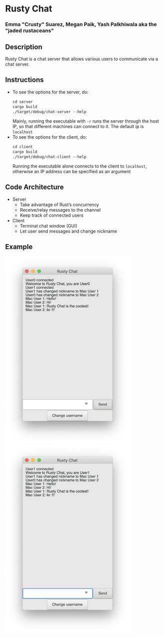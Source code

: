 # Rusty Chat

### Emma "Crusty" Suarez, Megan Paik, Yash Palkhiwala aka the "jaded rustaceans"

## Description
Rusty Chat is  a chat server that allows various users to communicate via a chat server.

## Instructions
- To see the options for the server, do:
  ```
  cd server
  cargo build
  ./target/debug/chat-server --help
  ```
  Mainly, running the executable with `-r` runs the server through the host IP, so that different machines can connect to   it. The default ip is `localhost`
- To see the options for the client, do:
  ```
  cd client
  cargo build
  ./target/debug/chat-client --help
  ```
  Running the executable alone connects to the client to `localhost`, otherwise an IP address can be specified as an argument

## Code Architecture
* Server
   * Take advantage of Rust’s concurrency
   * Receive/relay messages to the channel
   * Keep track of connected users
* Client
   * Terminal chat window (GUI)
   * Let user send messages and change nickname

## Example
<img src="assets/user0.png" width="400" /> <img src="assets/user1.png" width="400" />
